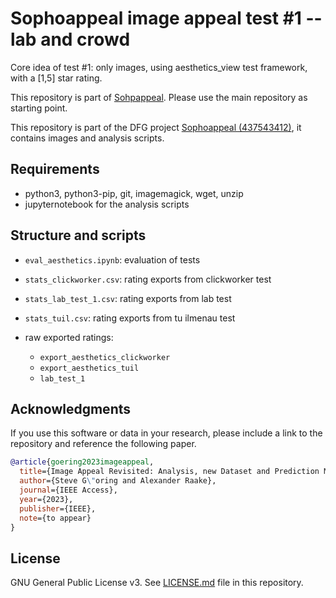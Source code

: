 # Sophoappeal image appeal test #1 -- lab and crowd

Core idea of test #1: only images, using aesthetics_view test framework, with a [1,5] star rating.

This repository is part of [Sohpappeal](https://github.com/Telecommunication-Telemedia-Assessment/sophoappeal).
Please use the main repository as starting point.

This repository is part of the DFG project [Sophoappeal (437543412)](https://www.tu-ilmenau.de/universitaet/fakultaeten/fakultaet-elektrotechnik-und-informationstechnik/profil/institute-und-fachgebiete/fachgebiet-audiovisuelle-technik/forschung/dfg-projekt-sophoappeal), it contains images and analysis scripts.


## Requirements


* python3, python3-pip, git, imagemagick, wget, unzip
* jupyternotebook for the analysis scripts


## Structure and scripts

* `eval_aesthetics.ipynb`: evaluation of tests
* `stats_clickworker.csv`: rating exports from clickworker test
* `stats_lab_test_1.csv`: rating exports from lab test
* `stats_tuil.csv`: rating exports from tu ilmenau test

* raw exported ratings:
    * `export_aesthetics_clickworker`
    * `export_aesthetics_tuil`
    * `lab_test_1`


## Acknowledgments

If you use this software or data in your research, please include a link to the repository and reference the following paper.

```bibtex
@article{goering2023imageappeal,
  title={Image Appeal Revisited: Analysis, new Dataset and Prediction Models},
  author={Steve G\"oring and Alexander Raake},
  journal={IEEE Access},
  year={2023},
  publisher={IEEE},
  note={to appear}
}
```

## License
GNU General Public License v3. See [LICENSE.md](./LICENSE.md) file in this repository.